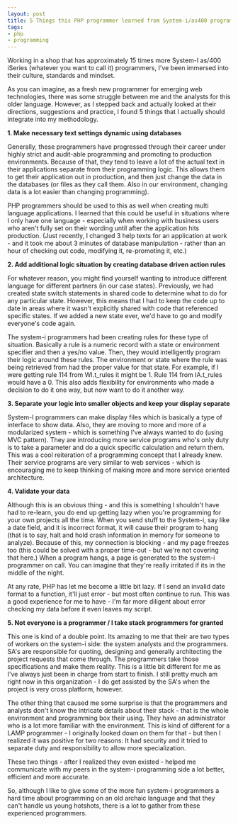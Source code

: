 ```yaml
---
layout: post
title: 5 Things this PHP programmer learned from System-i/as400 programmers
tags:
- php
- programming
---
```

Working in a shop that has approximately 15 times more System-I as/400 iSeries (whatever you want to call it) programmers, I've been immersed into their culture, standards and mindset.

As you can imagine, as a fresh new programmer for emerging web technologies, there was some struggle between me and the analysts for this older language.  However, as I stepped back and actually looked at their directions, suggestions and practice, I found 5 things that I actually should integrate into my methodology.

**1. Make necessary text settings dynamic using databases**

Generally, these programmers have progressed through their career under highly strict and audit-able programming and promoting to production environments.  Because of that, they tend to leave a lot of the actual text in their applications separate from their programming logic.  This allows them to get their application out in production, and then just change the data in the databases (or files as they call them.  Also in our environment, changing data is a lot easier than changing programming).

PHP programmers should be used to this as well when creating multi language applications.  I learned that this could be useful in situations where I only have one language - especially when working with business users who aren't fully set on their wording until after the application hits production.  (Just recently, I changed 3 help texts for an application at work - and it took me about 3 minutes of database manipulation - rather than an hour of checking out code, modifying it, re-promoting it, etc.)

**2. Add additional logic situation by creating database driven action rules**

For whatever reason, you might find yourself wanting to introduce different language for different partners (in our case states).  Previously, we had created state switch statements in shared code to determine what to do for any particular state.  However, this means that I had to keep the code up to date in areas where it wasn't explicitly shared with code that referenced specific states.  If we added a new state ever, we'd have to go and modify everyone's code again.

The system-i programmers had been creating rules for these type of situation.  Basically a rule is a numeric record with a state or environment specifier and then a yes/no value.  Then, they would intelligently program their logic around these rules.  The environment or state where the rule was being retrieved from had the proper value for that state.  For example, if I were getting rule 114 from  WI.t_rules it might be 1.  Rule 114 from IA.t_rules would have a 0.  This also adds flexibility for environments who made a decision to do it one way, but now want to do it another way.

**3. Separate your logic into smaller objects and keep your display separate**

System-I programmers can make display files which is basically a type of interface to show data.  Also, they are moving to more and more of a modularized system - which is something I've always wanted to do (using MVC pattern).  They are introducing more service programs who's only duty is to take a parameter and do a quick specific calculation and return them.  This was a cool reiteration of a programming concept that I already knew.  Their service programs are very similar to web services - which is encouraging me to keep thinking of making more and more service oriented architecture.

**4. Validate your data**

Although this is an obvious thing - and this is something I shouldn't have had to re-learn, you do end up getting lazy when you're programming for your own projects all the time.  When you send stuff to the System-i, say like a date field, and it is incorrect format, it will cause their program to hang (that is to say, halt and hold crash information in memory for someone to analyze).  Because of this, my connection is blocking - and my page freezes too (this could be solved with a proper time-out - but we're not covering that here.)  When a program hangs, a page is generated to the system-i programmer on call.  You can imagine that they're really irritated if its in the middle of the night.

At any rate, PHP has let me become a little bit lazy.  If I send an invalid date format to a function, it'll just error - but most often continue to run.  This was a good experience for me to have - I'm far more diligent about error checking my data before it even leaves my script.

**5. Not everyone is a programmer / I take stack programmers for granted**

This one is kind of a double point.  Its amazing to me that their are two types of workers on the system-i side: the system analysts and the programmers.  SA's are responsible for quoting, designing and generally architecting the project requests that come through.  The programmers take those specifications and make them reality.  This is a little bit different for me as I've always just been in charge from start to finish.  I still pretty much am right now in this organization - I do get assisted by the SA's when the project is very cross platform, however.

The other thing that caused me some surprise is that the programmers and analysts don't know the intricate details about their stack - that is the whole environment and programming box their using.  They have an administrator who is a lot more familiar with the environment.  This is kind of different for a LAMP programmer - I originally looked down on them for that - but then I realized it was positive for two reasons: It had security and it tried to separate duty and responsibility to allow more specialization.

These two things - after I realized they even existed - helped me communicate with my peers in the system-i programming side a lot better, efficient and more accurate.

So, although I like to give some of the more fun system-i programmers a hard time about programming on an old archaic language and that they can't handle us young hotshots, there is a lot to gather from these experienced programmers.
